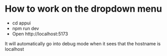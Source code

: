 # How to work on the dropdown menu

-   cd appui
-   npm run dev
-   Open http://localhost:5173

It will automatically go into debug mode when it sees that the hostname is localhost
